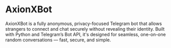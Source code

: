 # AxionXBot
AxionXBot is a fully anonymous, privacy-focused Telegram bot that allows strangers to connect and chat securely without revealing their identity. Built with Python and Telegram’s Bot API, it's designed for seamless, one-on-one random conversations — fast, secure, and simple.
